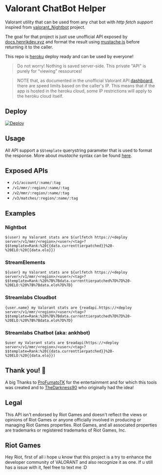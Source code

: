 # Valorant ChatBot Helper

Valorant utility that can be used from any chat bot with *http fetch support* inspired from [valorant_Nightbot](https://github.com/axsddlr/valorant_Nightbot) project.

The goal for that project is just use unofficial API exposed by [docs.henrikdev.xyz](https://docs.henrikdev.xyz/valorant.html) and format the result using [mustache.js](https://github.com/janl/mustache.js) before returning it to the caller.

This repo is [heroku](heroku.com) deploy ready and can be used by everyone!

> Do not worry! Nothing is saved server-side. This private "API" is purely for “viewing” ressources!

> NOTE that, as documented in the unofficial Valorant API [dashboard](https://docs.henrikdev.xyz/reference.html), there are speed limits based on the caller's IP. This means that if the app is hosted in the heroku cloud, some IP restrictions will apply to the heroku cloud itself.

## Deploy

[![Deploy](https://www.herokucdn.com/deploy/button.svg)](https://heroku.com/deploy)

## Usage

All API support a `$$template` querystring parameter that is used to format the response.
More about *mustache* syntax can be found [here](https://github.com/janl/mustache.js).

## Exposed APIs

- `/v1/account/:name/:tag`
- `/v1/mmr/:region/:name/:tag`
- `/v2/mmr/:region/:name/:tag`
- `/v3/matches/:region/:name/:tag`

## Examples

### Nightbot

```
$(user) my Valorant stats are $(urlfetch https://<deploy server>/v1/mmr/<region>/<user>/<tag>?$$template=Rank:%20{{data.currenttierpatched}}%20-%20ELO:%20{{data.elo}})
```

### StreamElements

```
${user} my Valorant stats are ${urlfetch https://<deploy server>/v1/mmr/<region>/<user>/<tag>?$$template=Rank:%20%7B%7Bdata.currenttierpatched%7D%7D%20-%20ELO:%20%7B%7Bdata.elo%7D%7D}
```

### Streamlabs Cloudbot

```
{user.name} my Valorant stats are {readapi.https://<deploy server>/v1/mmr/<region>/<user>/<tag>?$$template=Rank:%20%7B%7Bdata.currenttierpatched%7D%7D%20-%20ELO:%20%7B%7Bdata.elo%7D%7D}
```

### Streamlabs Chatbot (aka: ankhbot)

```
$user my Valorant stats are $readapi(https://<deploy server>/v1/mmr/<region>/<user>/<tag>?$$template=Rank:%20{{data.currenttierpatched}}%20-%20ELO:%20{{data.elo}})
```

## Thank you! :raised_hands:

A big Thanks to [ProFumatoTK](https://www.twitch.tv/profumatotk) for the entertainment and for which this tools was created and to [TheDarkness90](https://www.twitch.tv/thedarkness90) who originally had the idea!

## Legal
This API isn't endorsed by Riot Games and doesn't reflect the views or opinions of Riot Games or anyone officially involved in producing or managing Riot Games properties. 
Riot Games, and all associated properties are trademarks or registered trademarks of Riot Games, Inc.

## Riot Games
Hey Riot, first of all i hope u know that this project is a try to enhance the developer community of VALORANT and also recognize it as one. 
If u still has a issue with it, feel free to text me :D

